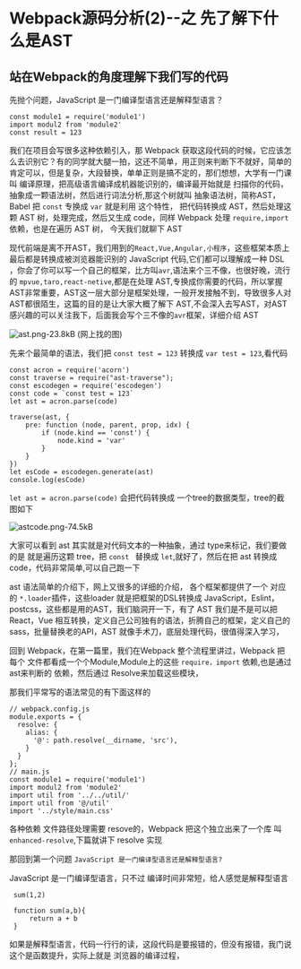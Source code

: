 <!--
 * @Author: hucheng
 * @Date: 2019-08-25 22:06:55
 * @Description: here is des
 -->

# Webpack源码分析(2)--之 先了解下什么是AST

## 站在Webpack的角度理解下我们写的代码

先抛个问题，JavaScript 是一门编译型语言还是解释型语言？

```
const module1 = require('module1')
import modul2 from 'module2' 
const result = 123
```
我们在项目会写很多这种依赖引入，那 Webpack 获取这段代码的时候，它应该怎么去识别它？有的同学就大腿一拍，这还不简单，用正则来判断下不就好，简单的肯定可以，但是复杂，大段替换，单单正则是搞不定的，那们想想，大学有一门课叫 编译原理，把高级语言编译成机器能识别的，编译最开始就是 扫描你的代码，抽象成一颗语法树，然后进行词法分析,那这个树就叫 抽象语法树，简称AST，Babel 把 `const` 专换成 `var` 就是利用 这个特性， 把代码转换成 AST，然后处理这颗 AST 树，处理完成，然后又生成 code，同样 Webpack 处理 `require,import` 依赖，也是在遍历 AST 树， 今天我们就聊下 AST

现代前端是离不开AST，我们用到的`React,Vue,Angular,小程序`，这些框架本质上最后都是转换成被浏览器能识别的 JavaScript 代码,它们都可以理解成一种 DSL ，你会了你可以写一个自己的框架，比方叫`avr`,语法来个三不像，也很好晚，流行的 `mpvue,taro,react-netive`,都是在处理 AST,专换成你需要的代码，所以掌握AST非常重要，AST这一层大部分是框架处理，一般开发接触不到，导致很多人对AST都很陌生，这篇的目的是让大家大概了解下 AST,不会深入去写AST，对AST感兴趣的可以关注我下，后面我会写个三不像的`avr`框架，详细介绍 AST

![ast.png-23.8kB][1]
(网上找的图)

先来个最简单的语法，我们把 `const test = 123` 转换成 `var test = 123`,看代码
```
const acron = require('acorn')
const traverse = require("ast-traverse");
const escodegen = require('escodegen')
const code = `const test = 123`
let ast = acron.parse(code)

traverse(ast, {
    pre: function (node, parent, prop, idx) {
        if (node.kind == 'const') {
            node.kind = 'var'
        }
    }
})
let esCode = escodegen.generate(ast)
console.log(esCode)
```

`let ast = acron.parse(code)` 会把代码转换成 一个tree的数据类型，tree的截图如下

![astcode.png-74.5kB][2]

大家可以看到 ast 其实就是对代码文本的一种抽象，通过 type来标记，我们要做的是 就是遍历这颗 tree，把 `const ` 替换成 `let`,就好了，然后在把 ast 转换成 code，代码非常简单,可以自己跑一下

ast 语法简单的介绍下，网上又很多的详细的介绍，
各个框架都提供了一个 对应的 `*.loader`插件，这些loader 就是把框架的DSL转换成 JavaScript，Eslint，postcss，这些都是用的AST，我们脑洞开一下，有了 AST 我们是不是可以把 React，Vue 相互转换，定义自己公司独有的语法，折腾自己的框架，定义自己的 sass，批量替换老的API，AST 就像手术刀，底层处理代码，很值得深入学习，

回到 Webpack，在第一篇里，我们在Webpack 整个流程里讲过，Webpack 把每个 文件都看成一个个Module,Module上的这些 `require，import` 依赖,也是通过 ast来判断的
依赖，然后通过 Resolve来加载这些模块，

那我们平常写的语法常见的有下面这样的
```
// webpack.config.js
module.exports = {
  resolve: {
    alias: {
      '@': path.resolve(__dirname, 'src'),
    }
  }
};
// main.js
const module1 = require('module1')
import modul2 from 'module2' 
import util from '../../util/'
import util from '@/util'
import '../style/main.css'
```
各种依赖 文件路径处理需要 resove的，Webpack 把这个独立出来了一个库 叫 `enhanced-resolve`,下篇就讲下 resolve 实现

那回到第一个问题  `JavaScript 是一门编译型语言还是解释型语言?`

JavaScript 是一门编译型语言，只不过 编译时间非常短，给人感觉是解释型语言

```
 sum(1,2)
 
 function sum(a,b){
     return a + b
 }
```
如果是解释型语言，代码一行行的读，这段代码是要报错的，但没有报错，我门说这个是函数提升，实际上就是 浏览器的编译过程，

  [1]: https://user-gold-cdn.xitu.io/2019/8/25/16cc913078a05c3b?w=707&h=184&f=jpeg&s=24348
  [2]: https://user-gold-cdn.xitu.io/2019/8/25/16cc913078e97498?w=750&h=766&f=png&s=76269
